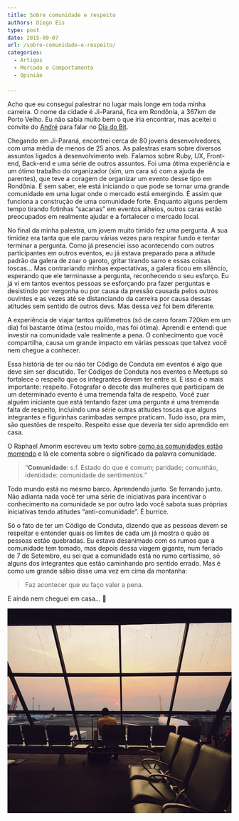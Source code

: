 ```yaml
---
title: Sobre comunidade e respeito
authors: Diego Eis
type: post
date: 2015-09-07
url: /sobre-comunidade-e-respeito/
categories:
  - Artigos
  - Mercado e Comportamento
  - Opinião

---
```

Acho que eu consegui palestrar no lugar mais longe em toda minha carreira. O nome da cidade é Ji-Paraná, fica em Rondônia, a 367km de Porto Velho. Eu não sabia muito bem o que iria encontrar, mas aceitei o convite do [André][1] para falar no [Dia do Bit][2].

Chegando em Ji-Paraná, encontrei cerca de 80 jovens desenvolvedores, com uma média de menos de 25 anos. As palestras eram sobre diversos assuntos ligados à desenvolvimento web. Falamos sobre Ruby, UX, Front-end, Back-end e uma série de outros assuntos. Foi uma ótima experiência e um ótimo trabalho do organizador (sim, um cara só com a ajuda de parentes), que teve a coragem de organizar um evento desse tipo em Rondônia. E sem saber, ele está iniciando o que pode se tornar uma grande comunidade em uma lugar onde o mercado está emergindo. É assim que funciona a construção de uma comunidade forte. Enquanto alguns perdem tempo tirando fotinhas &#8220;sacanas&#8221; em eventos alheios, outros caras estão preocupados em realmente ajudar e a fortalecer o mercado local.

No final da minha palestra, um jovem muito tímido fez uma pergunta. A sua timidez era tanta que ele parou várias vezes para respirar fundo e tentar terminar a pergunta. Como já presenciei isso acontecendo com outros participantes em outros eventos, eu já estava preparado para a atitude padrão da galera de zoar o garoto, gritar tirando sarro e essas coisas toscas&#8230; Mas contrariando minhas expectativas, a galera ficou em silêncio, esperando que ele terminasse a pergunta, reconhecendo o seu esforço. Eu já vi em tantos eventos pessoas se esforçando pra fazer perguntas e desistindo por vergonha ou por causa da pressão causada pelos outros ouvintes e as vezes até se distanciando da carreira por causa dessas atitudes sem sentido de outros devs. Mas dessa vez foi bem diferente.

A experiência de viajar tantos quilômetros (só de carro foram 720km em um dia) foi bastante ótima (estou moído, mas foi ótima). Aprendi e entendi que investir na comunidade vale realmente a pena. O conhecimento que você compartilha, causa um grande impacto em várias pessoas que talvez você nem chegue a conhecer.

Essa história de ter ou não ter Código de Conduta em eventos é algo que deve sim ser discutido. Ter Códigos de Conduta nos eventos e Meetups só fortalece o respeito que os integrantes devem ter entre si. E isso é o mais importante: respeito. Fotografar o decote das mulheres que participam de um determinado evento é uma tremenda falta de respeito. Você zuar alguém iniciante que está tentando fazer uma pergunta é uma tremenda falta de respeito, incluindo uma série outras atitudes toscas que alguns integrantes e figurinhas carimbadas sempre praticam. Tudo isso, pra mim, são questões de respeito. Respeito esse que deveria ter sido aprendido em casa.

O Raphael Amorim escreveu um texto sobre [como as comunidades estão morrendo][3] e lá ele comenta sobre o significado da palavra comunidade. 

> &#8220;**Comunidade**: s.f. Estado do que é comum; paridade; comunhão, identidade: comunidade de sentimentos.&#8221;

Todo mundo está no mesmo barco. Aprendendo junto. Se ferrando junto. Não adianta nada você ter uma série de iniciativas para incentivar o conhecimento na comunidade se por outro lado você sabota suas próprias iniciativas tendo atitudes &#8220;anti-comunidade&#8221;. É burrice.

Só o fato de ter um Código de Conduta, dizendo que as pessoas devem se respeitar e entender quais os limites de cada um já mostra o quão as pessoas estão quebradas. Eu estava desanimado com os rumos que a comunidade tem tomado, mas depois dessa viagem gigante, num feriado de 7 de Setembro, eu sei que a comunidade está no rumo certíssimo, só alguns dos integrantes que estão caminhando pro sentido errado. Mas é como um grande sábio disse uma vez em cima da montanha:

> Faz acontecer que eu faço valer a pena.

E ainda nem cheguei em casa&#8230; 🙂

<img src="https://raw.githubusercontent.com/diegoeis/tableless-static-images/master/2015/09/image.jpeg" alt="Processed with VSCOcam with s5 preset" width="612" height="459" class="size-full wp-image-51196" />

 [1]: https://twitter.com/andrebetiolo
 [2]: http://diadobit.com.br/
 [3]: https://medium.com/@raphamorim/as-comunidades-estão-morrendo-ad72d6616674